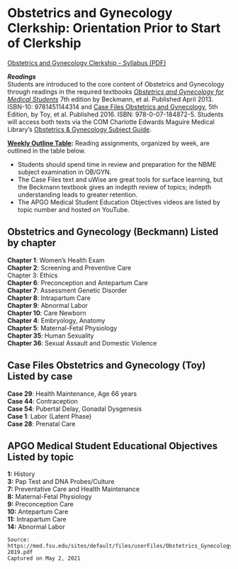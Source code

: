 # Obstetrics and Gynecology Clerkship: Orientation Prior to Start of Clerkship

[Obstetrics and Gynecology Clerkship - Syllabus (PDF)](/usmle/obgyn/Obstetrics_Gynecology_Syllabus_2018-2019.pdf)

**_Readings_**   
Students are introduced to the core content of Obstetrics and Gynecology through readings in the required textbooks _[Obstetrics and Gynecology for Medical Students](https://login.proxy.lib.fsu.edu/login?url=http://clerkship.lwwhealthlibrary.com/book.aspx?bookid=1527&rotationId=40993)_ 7th edition by Beckmann, et al. Published April 2013. ISBN-10: 9781451144314 and [Case Files Obstetrics and Gynecology](https://login.proxy.lib.fsu.edu/login?url=http://casefiles.mhmedical.com/CaseTOC.aspx?gbosContainerID=184&categoryID=40973), 5th Edition, by Toy, et al. Published 2016. ISBN: 978-0-07-184872-5. Students will access both texts via the COM Charlotte Edwards Maguire Medical Library’s [Obstetrics & Gynecology Subject Guide](https://med-fsu.libguides.com/Ob-Gyn).

**<u>Weekly Outline Table</u>:** Reading assignments, organized by week, are outlined in the table below.

* Students should spend time in review and preparation for the NBME subject examination in OB/GYN.
* The Case Files text and uWise are great tools for surface learning, but the Beckmann textbook gives an indepth review of topics; indepth understanding leads to greater retention.
* The APGO Medical Student Education Objectives videos are listed by topic number and hosted on YouTube. 

## Obstetrics and Gynecology (Beckmann) Listed by chapter

**Chapter 1**: Women’s Health Exam   
**Chapter 2**: Screening and Preventive Care   
Chapter 3: Ethics   
**Chapter 6**: Preconception and Antepartum Care   
**Chapter 7**: Assessment Genetic Disorder   
**Chapter 8**: Intrapartum Care   
**Chapter 9**: Abnormal Labor   
**Chapter 10**: Care Newborn   
**Chapter 4**: Embryology, Anatomy   
**Chapter 5**: Maternal-Fetal Physiology   
**Chapter 35**: Human Sexuality   
**Chapter 36**: Sexual Assault and Domestic Violence

## Case Files Obstetrics and Gynecology (Toy) Listed by case

**Case 29**: Health Maintenance, Age 66 years   
**Case 44**: Contraception   
**Case 54**: Pubertal Delay, Gonadal Dysgenesis   
**Case 1**: Labor (Latent Phase)   
**Case 28**: Prenatal Care

## APGO Medical Student Educational Objectives Listed by topic

**1:** History   
**3:** Pap Test and DNA Probes/Culture   
**7:** Preventative Care and Health Maintenance   
**8:** Maternal-Fetal Physiology   
**9:** Preconception Care   
**10:** Antepartum Care   
**11:** Intrapartum Care   
**14:** Abnormal Labor

```
Source:
https://med.fsu.edu/sites/default/files/userFiles/Obstetrics_Gynecology_Syllabus_2018-2019.pdf
Captured on May 2, 2021
```
